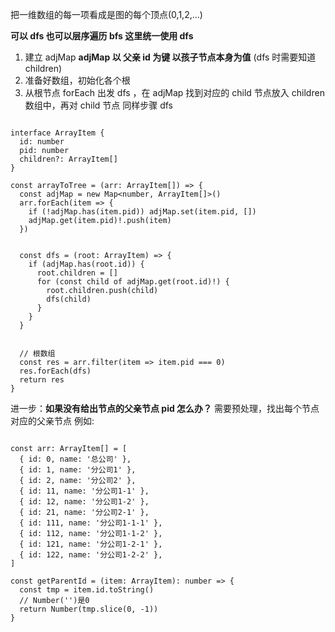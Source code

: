 把一维数组的每一项看成是图的每个顶点(0,1,2,...)

**可以 dfs 也可以层序遍历 bfs 这里统一使用 dfs**

1. 建立 adjMap **adjMap 以 父亲 id 为键 以孩子节点本身为值** (dfs 时需要知道 children)
2. 准备好数组，初始化各个根
3. 从根节点 forEach 出发 dfs ，在 adjMap 找到对应的 child 节点放入 children 数组中，再对 child 节点 同样步骤 dfs

```TS

interface ArrayItem {
  id: number
  pid: number
  children?: ArrayItem[]
}

const arrayToTree = (arr: ArrayItem[]) => {
  const adjMap = new Map<number, ArrayItem[]>()
  arr.forEach(item => {
    if (!adjMap.has(item.pid)) adjMap.set(item.pid, [])
    adjMap.get(item.pid)!.push(item)
  })


  const dfs = (root: ArrayItem) => {
    if (adjMap.has(root.id)) {
      root.children = []
      for (const child of adjMap.get(root.id)!) {
        root.children.push(child)
        dfs(child)
      }
    }
  }


  // 根数组
  const res = arr.filter(item => item.pid === 0)
  res.forEach(dfs)
  return res
}
```

进一步：**如果没有给出节点的父亲节点 pid 怎么办？**
需要预处理，找出每个节点对应的父亲节点
例如:

```TS

const arr: ArrayItem[] = [
  { id: 0, name: '总公司' },
  { id: 1, name: '分公司1' },
  { id: 2, name: '分公司2' },
  { id: 11, name: '分公司1-1' },
  { id: 12, name: '分公司1-2' },
  { id: 21, name: '分公司2-1' },
  { id: 111, name: '分公司1-1-1' },
  { id: 112, name: '分公司1-1-2' },
  { id: 121, name: '分公司1-2-1' },
  { id: 122, name: '分公司1-2-2' },
]

const getParentId = (item: ArrayItem): number => {
  const tmp = item.id.toString()
  // Number('')是0
  return Number(tmp.slice(0, -1))
}

```
